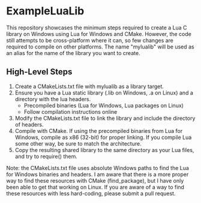 # ExampleLuaLib

This repository showcases the minimum steps required to create a Lua C library on Windows using Lua for Windows and CMake.
However, the code still attempts to be cross-platform where it can, so few changes are required to compile on other platforms.
The name "mylualib" will be used as an alias for the name of the library you want to create.

## High-Level Steps
1. Create a CMakeLists.txt file with mylualib as a library target.
2. Ensure you have a Lua static library (.lib on Windows, .a on Linux) and a directory with the lua headers.
   - Precompiled binaries (Lua for Windows, Lua packages on Linux)
   - Follow compilation instructions online
4. Modify the CMakeLists.txt file to link the library and include the directory of headers.
5. Compile with CMake. If using the precompiled binaries from Lua for Windows, compile as x86 (32-bit) for proper linking.
   If you compile Lua some other way, be sure to match the architecture.
6. Copy the resulting shared library to the same directory as your Lua files, and try to require() them.

Note: the CMakeLists.txt file uses absolute Windows paths to find the Lua for Windows binaries and headers.
I am aware that there is a more proper way to find these resources with CMake (find_package), but I have only
been able to get that working on Linux. If you are aware of a way to find these resources with less hard-coding,
please submit a pull request.
